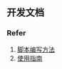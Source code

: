 ## 开发文档

### Refer

1. [脚本编写方法](https://segmentfault.com/a/1190000021654926)
2. [使用指南](https://sspai.com/post/68574)